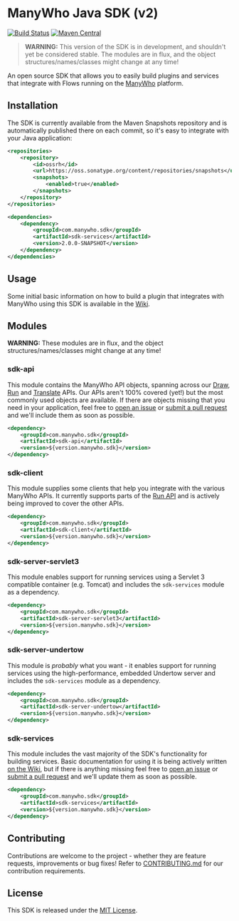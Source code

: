 ManyWho Java SDK (v2)
================

[![Build Status](https://travis-ci.org/manywho/sdk-java.svg?branch=feature/2.0)](https://travis-ci.org/manywho/sdk-java) [![Maven Central](https://img.shields.io/badge/pre--release-2.0.0--SNAPSHOT-orange.svg?style=flat)](https://oss.sonatype.org/#nexus-search;gav~com.manywho.sdk~~2.0.0-SNAPSHOT~~)

> **WARNING:** This version of the SDK is in development, and shouldn't yet be considered stable. The modules are in flux, and the object structures/names/classes might change at any time!

An open source SDK that allows you to easily build plugins and services that integrate with Flows running on
the [ManyWho](https://manywho.com) platform.

## Installation

The SDK is currently available from the Maven Snapshots repository and is automatically published there on each commit, so it's easy to integrate with your Java application:

```xml
<repositories>
    <repository>
        <id>ossrh</id>
        <url>https://oss.sonatype.org/content/repositories/snapshots</url>
        <snapshots>
            <enabled>true</enabled>
        </snapshots>
    </repository>
</repositories>

<dependencies>
    <dependency>
        <groupId>com.manywho.sdk</groupId>
        <artifactId>sdk-services</artifactId>
        <version>2.0.0-SNAPSHOT</version>
    </dependency>
</dependencies>
```

## Usage

Some initial basic information on how to build a plugin that integrates with ManyWho using this SDK is available in the [Wiki](https://github.com/manywho/sdk-java/wiki).

## Modules

**WARNING:** These modules are in flux, and the object structures/names/classes might change at any time!

### sdk-api

This module contains the ManyWho API objects, spanning across our [Draw](https://manywho.github.io/slate/#draw), [Run](https://manywho.github.io/slate/#run) and [Translate](https://manywho.github.io/slate/#translate) APIs. Our APIs aren't 100% covered (yet!) but the most commonly used objects are available. If there are objects missing that you need in your application, feel free to [open an issue](https://github.com/manywho/sdk-java/issues/new) or [submit a pull request](https://github.com/manywho/sdk-java/blob/master/CONTRIBUTING.md) and we'll include them as soon as possible.

```xml
<dependency>
    <groupId>com.manywho.sdk</groupId>
    <artifactId>sdk-api</artifactId>
    <version>${version.manywho.sdk}</version>
</dependency>
```

### sdk-client

This module supplies some clients that help you integrate with the various ManyWho APIs. It currently supports parts of the [Run API](https://manywho.github.io/slate/#run) and is actively being improved to cover the other APIs.

```xml
<dependency>
    <groupId>com.manywho.sdk</groupId>
    <artifactId>sdk-client</artifactId>
    <version>${version.manywho.sdk}</version>
</dependency>
```

### sdk-server-servlet3

This module enables support for running services using a Servlet 3 compatible container (e.g. Tomcat) and 
includes the `sdk-services` module as a dependency.

```xml
<dependency>
    <groupId>com.manywho.sdk</groupId>
    <artifactId>sdk-server-servlet3</artifactId>
    <version>${version.manywho.sdk}</version>
</dependency>
```

### sdk-server-undertow

This module is _probably_ what you want - it enables support for running services using the high-performance, embedded Undertow server and
includes the `sdk-services` module as a dependency.

```xml
<dependency>
    <groupId>com.manywho.sdk</groupId>
    <artifactId>sdk-server-undertow</artifactId>
    <version>${version.manywho.sdk}</version>
</dependency>
```

### sdk-services

This module includes the vast majority of the SDK's functionality for building services. Basic documentation for using it is being actively written [on the Wiki](https://github.com/manywho/sdk-java/wiki), but if there is anything missing feel free to [open an issue](https://github.com/manywho/sdk-java/issues/new) or [submit a pull request](https://github.com/manywho/sdk-java/blob/master/CONTRIBUTING.md) and we'll update them as soon as possible.

```xml
<dependency>
    <groupId>com.manywho.sdk</groupId>
    <artifactId>sdk-services</artifactId>
    <version>${version.manywho.sdk}</version>
</dependency>
```

## Contributing

Contributions are welcome to the project - whether they are feature requests, improvements or bug fixes! Refer to [CONTRIBUTING.md](CONTRIBUTING.md) for our contribution requirements.

## License

This SDK is released under the [MIT License](http://opensource.org/licenses/mit-license.php).